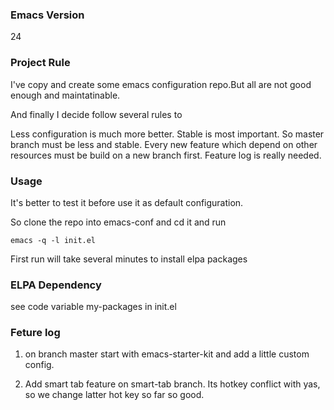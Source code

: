 ### Emacs Version
24

### Project Rule
I've copy and create some emacs configuration repo.But all are not good enough and maintatinable.

And finally I decide follow several rules to 

Less configuration is much more better. Stable is most important. So master branch must be less and stable.
Every new feature which depend on other resources must be build on a new branch first.
Feature log is really needed.

### Usage
It's better to test it before use it as default configuration.

So clone the repo into emacs-conf and cd it and run 
```shell
emacs -q -l init.el
```
First run will take several minutes to install elpa packages

### ELPA Dependency 
see code variable my-packages in init.el

### Feture log

1. on branch master
start with emacs-starter-kit and add a little custom config.

2. Add smart tab feature on smart-tab branch. Its hotkey conflict with yas, so we change latter hot key 
so far so good.

